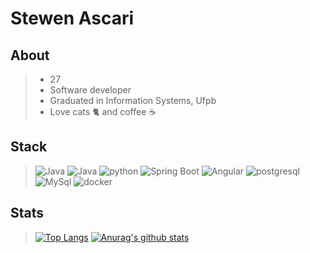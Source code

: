 # Stewen Ascari
## About 

> * 27
> * Software developer
> * Graduated in Information Systems, Ufpb
> * Love cats 🐈 and coffee ☕

## Stack

> ![Java](https://img.shields.io/badge/Java-14354C?style=for-the-badge&logo=java&logoColor=white)
> ![Java](https://img.shields.io/badge/Django-19994C?style=for-the-badge&logo=django&logoColor=white)
> ![python](https://img.shields.io/badge/Python-19994C?style=for-the-badge&logo=python&logoColor=white)
> ![Spring Boot](https://img.shields.io/badge/Spring-141354C?style=for-the-badge&logo=spring&logoColor=white)
> ![Angular](https://img.shields.io/badge/Angular-e84545?style=for-the-badge&logo=angular&logoColor=white)
> ![postgresql](https://img.shields.io/badge/PostgreSQL-316192?style=for-the-badge&logo=postgresql&logoColor=white)
> ![MySql](https://img.shields.io/badge/MySQL-316192?style=for-the-badge&logo=mysql&logoColor=white)
> ![docker](https://img.shields.io/badge/Docker-2496ED?style=for-the-badge&logo=Docker&logoColor=white)

## Stats

> [![Top Langs](https://github-readme-stats.vercel.app/api/top-langs/?username=stewenascari&exclude_repo=portfolio-tcb,stewenascari.github.io&show_icons=true&hide=html,teX&theme=gruvbox)](https://github.com/anuraghazra/github-readme-stats) [![Anurag's github stats](https://github-readme-stats.vercel.app/api?username=stewenascari&show_icons=true&theme=gruvbox)](https://github.com/anuraghazra/github-readme-stats)





